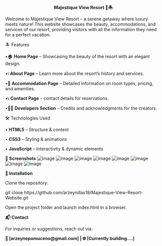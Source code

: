 <center><p><b>Majestique View Resort 🌊🏝️</b></p></center>

<p>Welcome to Majestique View Resort – a serene getaway where luxury meets nature! This website showcases the beauty, accommodations, and services of our resort, providing visitors with all the information they need for a perfect vacation.</p>

<p>🏝️ Features</p>
<p>•🏠 <b>Home Page</b> – Showcasing the beauty of the resort with an elegant design.</p>
<p>•ℹ️ <b>About Page</b> – Learn more about the resort’s history and services.</p>
<p>•🏡 <b>Accommodation Page</b> – Detailed information on room types, pricing, and amenities.</p>
<p>•📞 <b>Contact Page</b> – contact details for reservations.</p>
<p>•👨‍💻 <b>Developers Section</b> – Credits and acknowledgments for the creators.</p>

<p>🛠️ Technologies Used</p>
<p>• <b>HTML5</b> – Structure & content</p>
<p>• <b>CSS3</b> – Styling & animations</p>
<p>• <b>JavaScript</b> – Interactivity & dynamic elements</p>


<b>📸 Screenshots</b>
![image](https://github.com/user-attachments/assets/33b65b61-1b6e-450b-ae43-15d8cdce684d)
![image](https://github.com/user-attachments/assets/970aef78-8f18-4e71-b1ad-6f3aae9cf231)
![image](https://github.com/user-attachments/assets/9cd232f1-5943-4507-bdba-ca8de08ff48b)
![image](https://github.com/user-attachments/assets/0acd48e7-10fe-4569-8120-c69dce5f2957)
![image](https://github.com/user-attachments/assets/16dd7b45-8017-4849-bce1-83b0933a0dfd)
![image](https://github.com/user-attachments/assets/43ae0c3e-b01a-474d-bb46-ee536fd03ab7)
![image](https://github.com/user-attachments/assets/fb332cca-8d07-4c5b-b3a2-77983d49046d)
![image](https://github.com/user-attachments/assets/167cb315-db80-40d3-8635-1c369a171bf8)

<p><b>🚀 Installation</b></p>
<p>Clone the repository:</p>
<p>git clone https://github.com/arzeynillas18/Majestique-View-Resort-Website.git</p>
<p>Open the project folder and launch index.html in a browser.</p>

<p><b>📬 Contact</b></p>
For inquiries or suggestions, reach out via:
<p><b>📧 [arzeynepomuceno@gmail.com] | 🌐 [Currently building....]</b></p>
